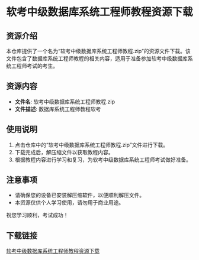 # 软考中级数据库系统工程师教程资源下载

## 资源介绍

本仓库提供了一个名为“软考中级数据库系统工程师教程.zip”的资源文件下载。该文件包含了数据库系统工程师教程的相关内容，适用于准备参加软考中级数据库系统工程师考试的考生。

## 资源内容

- **文件名**: 软考中级数据库系统工程师教程.zip
- **文件描述**: 数据库系统工程师教程软考

## 使用说明

1. 点击仓库中的“软考中级数据库系统工程师教程.zip”文件进行下载。
2. 下载完成后，解压缩文件以获取教程内容。
3. 根据教程内容进行学习和复习，为软考中级数据库系统工程师考试做好准备。

## 注意事项

- 请确保您的设备已安装解压缩软件，以便顺利解压文件。
- 本资源仅供个人学习使用，请勿用于商业用途。

祝您学习顺利，考试成功！

## 下载链接

[软考中级数据库系统工程师教程资源下载](https://pan.quark.cn/s/eb7ff9aa031a)